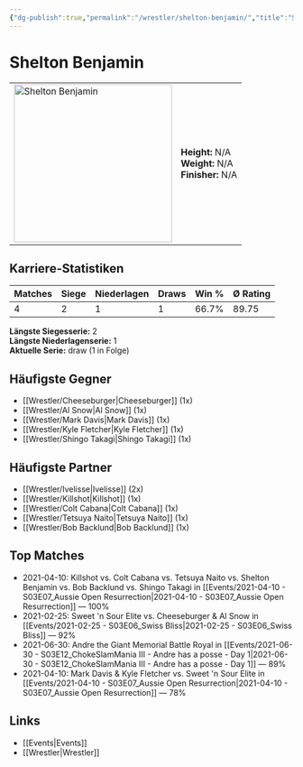 ```yaml
---
{"dg-publish":true,"permalink":"/wrestler/shelton-benjamin/","title":"Shelton Benjamin","tags":["wrestler"],"noteIcon":""}
---
```



# Shelton Benjamin

<table>
        <tr>
        <td><img src="https://github.com/CptSpaulding1980/choke-slam-wrestling/releases/download/images/Shelton_Benjamin.png" width="280" alt="Shelton Benjamin"></td>
        <td>
        <b>Height:</b> N/A<br>
        <b>Weight:</b> N/A<br>
        <b>Finisher:</b> N/A<br>
        </td>
        </tr>
        </table>
        
## Karriere-Statistiken

| Matches | Siege | Niederlagen | Draws | Win % | Ø Rating |
|---------|-------|-------------|-------|-------|-----------|
| 4 | 2 | 1 | 1 | 66.7% | 89.75 |

**Längste Siegesserie:** 2<br>**Längste Niederlagenserie:** 1<br>**Aktuelle Serie:** draw (1 in Folge)


## Häufigste Gegner
- [[Wrestler/Cheeseburger\|Cheeseburger]] (1x)
- [[Wrestler/Al Snow\|Al Snow]] (1x)
- [[Wrestler/Mark Davis\|Mark Davis]] (1x)
- [[Wrestler/Kyle Fletcher\|Kyle Fletcher]] (1x)
- [[Wrestler/Shingo Takagi\|Shingo Takagi]] (1x)

## Häufigste Partner
- [[Wrestler/Ivelisse\|Ivelisse]] (2x)
- [[Wrestler/Killshot\|Killshot]] (1x)
- [[Wrestler/Colt Cabana\|Colt Cabana]] (1x)
- [[Wrestler/Tetsuya Naito\|Tetsuya Naito]] (1x)
- [[Wrestler/Bob Backlund\|Bob Backlund]] (1x)

## Top Matches
- 2021-04-10: Killshot vs. Colt Cabana vs. Tetsuya Naito vs. Shelton Benjamin vs. Bob Backlund vs. Shingo Takagi in [[Events/2021-04-10 - S03E07_Aussie Open Resurrection\|2021-04-10 - S03E07_Aussie Open Resurrection]] — 100%
- 2021-02-25: Sweet 'n Sour Elite vs. Cheeseburger & Al Snow in [[Events/2021-02-25 - S03E06_Swiss Bliss\|2021-02-25 - S03E06_Swiss Bliss]] — 92%
- 2021-06-30: Andre the Giant Memorial Battle Royal in [[Events/2021-06-30 - S03E12_ChokeSlamMania III - Andre has a posse - Day 1\|2021-06-30 - S03E12_ChokeSlamMania III - Andre has a posse - Day 1]] — 89%
- 2021-04-10: Mark Davis & Kyle Fletcher vs. Sweet 'n Sour Elite in [[Events/2021-04-10 - S03E07_Aussie Open Resurrection\|2021-04-10 - S03E07_Aussie Open Resurrection]] — 78%

## Links
- [[Events\|Events]]
- [[Wrestler\|Wrestler]]
